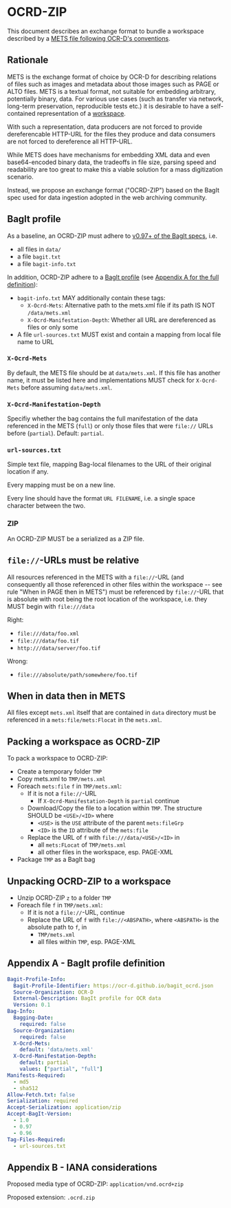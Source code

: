 # OCRD-ZIP

This document describes an exchange format to bundle a workspace described by a
[METS file following OCR-D's conventions](/mets).

## Rationale

METS is the exchange format of choice by OCR-D for describing relations of
files such as images and metadata about those images such as PAGE or ALTO
files. METS is a textual format, not suitable for embedding arbitrary,
potentially binary, data. For various use cases (such as transfer via network,
long-term preservation, reproducible tests etc.) it is desirable to have a
self-contained representation of a [workspace](/mets).

With such a representation, data producers are not forced to provide
dereferencable HTTP-URL for the files they produce and data consumers are not
forced to dereference all HTTP-URL.

While METS does have mechanisms for embedding XML data and even base64-encoded
binary data, the tradeoffs in file size, parsing speed and readability are too
great to make this a viable solution for a mass digitization scenario.

Instead, we propose an exchange format ("OCRD-ZIP") based on the BagIt spec
used for data ingestion adopted in the web archiving community.

## BagIt profile

As a baseline, an OCRD-ZIP must adhere to [v0.97+ of the BagIt
specs](https://tools.ietf.org/html/draft-kunze-bagit-16), i.e.

* all files in `data/`
* a file `bagit.txt`
* a file `bagit-info.txt`

In addition, OCRD-ZIP adhere to a [BagIt
profile](https://github.com/bagit-profiles/bagit-profiles) (see [Appendix A for
the full definition](#appendix-a)):

* `bagit-info.txt` MAY additionally contain these tags:
  * `X-Ocrd-Mets`: Alternative path to the mets.xml file if its path IS NOT `/data/mets.xml`
  * `X-Ocrd-Manifestation-Depth`: Whether all URL are dereferenced as files or only some
* A file `url-sources.txt` MUST exist and contain a mapping from local file name to URL

### `X-Ocrd-Mets`

By default, the METS file should be at `data/mets.xml`. If this file has
another name, it must be listed here and implementations MUST check for
`X-Ocrd-Mets` before assuming `data/mets.xml`.

### `X-Ocrd-Manifestation-Depth`

Specifiy whether the bag contains the full manifestation of the data referenced in the METS (`full`)
or only those files that were `file://` URLs before (`partial`). Default: `partial`.

### `url-sources.txt`

Simple text file, mapping Bag-local filenames to the URL of their original location if any.

Every mapping must be on a new line.

Every line should have the format `URL FILENAME`, i.e. a single space character between the two.

### ZIP

An OCRD-ZIP MUST be a serialized as a ZIP file.

## `file://`-URLs must be relative

All resources referenced in the METS with a `file://`-URL (and consequently all
those referenced in other files within the workspace -- see rule "When in PAGE
then in METS") must be referenced by `file://`-URL that is absolute with root
being the root location of the workspace, i.e. they MUST begin with
`file:///data`

Right:
* `file:///data/foo.xml`
* `file:///data/foo.tif`
* `http:///data/server/foo.tif`

Wrong:
* `file:///absolute/path/somewhere/foo.tif`

## When in data then in METS

All files except `mets.xml` itself that are contained in `data` directory must
be referenced in a `mets:file/mets:Flocat` in the `mets.xml`.

## Packing a workspace as OCRD-ZIP

To pack a workspace to OCRD-ZIP:

* Create a temporary folder `TMP`
* Copy mets.xml to `TMP/mets.xml`
* Foreach `mets:file` `f` in `TMP/mets.xml`:
  * If it is not a `file://`-URL
    * If `X-Ocrd-Manifestation-Depth` is `partial`
      continue
  * Download/Copy the file to a location within `TMP`. The structure SHOULD be `<USE>/<ID>` where
    * `<USE>` is the `USE` attribute of the parent `mets:fileGrp`
    * `<ID>` is the `ID` attribute of the `mets:file`
  * Replace the URL of `f` with `file:///data/<USE>/<ID>` in
    * all `mets:FLocat` of `TMP/mets.xml`
    * all other files in the workspace, esp. PAGE-XML
* Package `TMP` as a BagIt bag

## Unpacking OCRD-ZIP to a workspace

* Unzip OCRD-ZIP `z` to a folder `TMP`
* Foreach file `f` in `TMP/mets.xml`:
  * If it is not a `file://`-URL, continue
  * Replace the URL of `f` with `file://<ABSPATH>`, where `<ABSPATH>` is the absolute path to `f`, in
    * `TMP/mets.xml`
    * all files within `TMP`, esp. PAGE-XML

## Appendix A - BagIt profile definition

<!-- BEGIN-EVAL -w '```yaml' '```' -- cat ./bagit_ocrd_profile.yml  -->
```yaml
Bagit-Profile-Info:
  Bagit-Profile-Identifier: https://ocr-d.github.io/bagit_ocrd.json
  Source-Organization: OCR-D
  External-Description: BagIt profile for OCR data
  Version: 0.1
Bag-Info:
  Bagging-Date:
    required: false
  Source-Organization:
    required: false
  X-Ocrd-Mets:
    default: 'data/mets.xml'
  X-Ocrd-Manifestation-Depth:
    default: partial
    values: ["partial", "full"]
Manifests-Required:
  - md5
  - sha512
Allow-Fetch.txt: false
Serialization: required
Accept-Serialization: application/zip
Accept-BagIt-Version:
  - 1.0
  - 0.97
  - 0.96
Tag-Files-Required:
  - url-sources.txt
```

<!-- END-EVAL -->

## Appendix B - IANA considerations

Proposed media type of OCRD-ZIP: `application/vnd.ocrd+zip`

Proposed extension: `.ocrd.zip`
